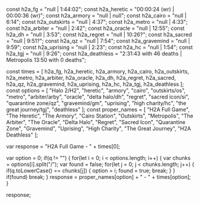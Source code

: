 const h2a_fg = "null | 1:44:02";
const h2a_heretic = "00:00:24 (wr) | 00:00:36 (wr)";
const h2a_armory = "null | null";
const h2a_cairo = "null | 6:14";
const h2a_outskirts = "null | 4:37";
const h2a_metro = "null | 4:33";
const h2a_arbiter = "null | 2:42";
const h2a_oracle = "null | 12:55";
const h2a_dh = "null | 3:53";
const h2a_regret = "null | 10:26?";
const h2a_sacred = "null | 9:51?";
const h2a_qz = "null | 7:54";
const h2a_gravemind = "null | 9:59";
const h2a_uprising = "null | 2:23";
const h2a_hc = "null | 1:54";
const h2a_tgj = "null | 9:26";
const h2a_deathless = "2:31:43 with 46 deaths | Metropolis 13:50 with 0 deaths";

const times = [
    h2a_fg, h2a_heretic, 
    h2a_armory, h2a_cairo,
    h2a_outskirts, h2a_metro,
    h2a_arbiter, h2a_oracle,
    h2a_dh, h2a_regret,
    h2a_sacred, h2a_qz,
    h2a_gravemind, h2a_uprising,
    h2a_hc, h2a_tgj,
    h2a_deathless ];
const options = [
    "Halo 2/H2", "heretic",
    "armory", "cairo",
    "outskirts/os", "metro",
    "arbiter/arby", "oracle",
    "delta halo/dh", "regret",
    "sacred icon/si", "quarantine zone/qz",
    "gravemind/gm", "uprising",
    "high charity/hc", "the great journey/tgj",
    "deathless" ];
const proper_names = [
    "H2A Full Game", "The Heretic",
    "The Armory", "Cairo Station",
    "Outskirts", "Metropolis",
    "The Arbiter", "The Oracle",
    "Delta Halo", "Regret",
    "Sacred Icon", "Quarantine Zone",
    "Gravemind", "Uprising",
    "High Charity", "The Great Journey",
    "H2A Deathless" ];

var response = "H2A Full Game - " + times[0];

var option = 0;
if(q != "")
{
    for(let i = 0; i < options.length; i++)
    {
        var chunks = options[i].split("/");
        var found = false;
        for(let j = 0; j < chunks.length; j++)
        {
            if(q.toLowerCase() == chunks[j])
            {
                option = i;
                found = true;
                break;
            }
        }
        if(found) break;
    }
    response = proper_names[option] + " - " + times[option];
}

response;